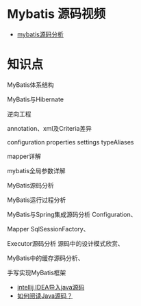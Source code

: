 

# Mybatis 源码视频

 * [mybatis源码分析](https://www.bilibili.com/video/av54595228?from=search&seid=3877780204170732521)


# 知识点

MyBatis体系结构

MyBatis与Hibernate

逆向工程

annotation、xml及Criteria差异

configuration  properties  settings  typeAliases

mapper详解

mybatis全局参数详解

MyBatis源码分析

MyBatis运行过程分析

MyBatis与Spring集成源码分析  Configuration、

Mapper  SqlSessionFactory、

Executor源码分析  源码中的设计模式欣赏、

MyBatis中的缓存源码分析、

手写实现MyBatis框架

* [intellij IDEA导入java源码](https://www.cnblogs.com/gczmn/p/8795930.html)
* [如何阅读Java源码？](https://blog.csdn.net/fygu18/article/details/81295187)
